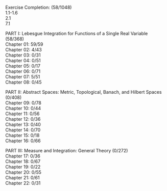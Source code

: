 Exercise Completion: (58/1048)<br />
1.1-1.6<br />
2.1<br />
7.1<br />

PART I: Lebesgue Integration for Functions of a Single Real Variable (58/368)<br />
Chapter 01: 59/59<br />
Chapter 02: 4/43<br />
Chapter 03: 0/31<br />
Chapter 04: 0/51<br />
Chapter 05: 0/17<br />
Chapter 06: 0/71<br />
Chapter 07: 5/51<br />
Chapter 08: 0/45<br />

PART II: Abstract Spaces: Metric, Topological, Banach, and Hilbert Spaces (0/408)<br />
Chapter 09: 0/78<br />
Chapter 10: 0/44<br />
Chapter 11: 0/56<br />
Chapter 12: 0/36<br />
Chapter 13: 0/40<br />
Chapter 14: 0/70<br />
Chapter 15: 0/18<br />
Chapter 16: 0/66<br />

PART III: Measure and Integration: General Theory (0/272)<br />
Chapter 17: 0/36<br />
Chapter 18: 0/67<br />
Chapter 19: 0/22<br />
Chapter 20: 0/55<br />
Chapter 21: 0/61<br />
Chapter 22: 0/31<br />

